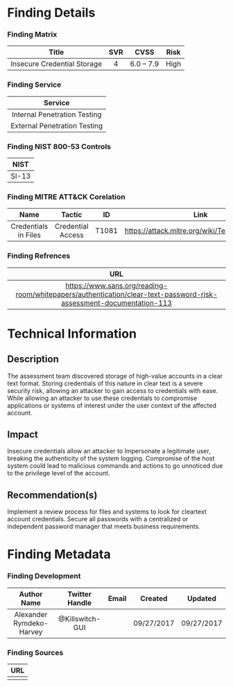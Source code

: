# Finding Details 

### Finding Matrix
| Title  | SVR  |  CVSS  | Risk |
|:-:|:-:|:-:|:-:|
|  Insecure Credential Storage | 4  | 6.0 – 7.9  |  High |

### Finding Service
| Service  |
|:-:|
| Internal Penetration Testing  |
| External Penetration Testing  |

### Finding NIST 800-53 Controls
| NIST  |
|:-:|
| SI-13 |


### Finding MITRE ATT&CK Corelation
| Name | Tactic | ID | Link |
|:-:|:-:|:-:|:-:|
| Credentials in Files | Credential Access | T1081 | https://attack.mitre.org/wiki/Technique/T1081 |

### Finding Refrences
| URL |
|:-:|
|https://www.sans.org/reading-room/whitepapers/authentication/clear-text-password-risk-assessment-documentation-113  |
 
# Technical Information

## Description 
The assessment team discovered storage of high-value accounts in a clear text format. Storing credentials of this nature in clear text is a severe security risk, allowing an attacker to gain access to credentials with ease. While allowing an attacker to use these credentials to compromise applications or systems of interest under the user context of the affected account. 

## Impact
Insecure credentials allow an attacker to Impersonate a legitimate user, breaking the authenticity of the system logging. Compromise of the host system could lead to malicious commands and actions to go unnoticed due to the privilege level of the account. 

## Recommendation(s)
Implement a review process for files and systems to look for cleartext account credentials. Secure all passwords with a centralized or independent password manager that meets business requirements.

# Finding Metadata
### Finding Development
| Author Name | Twitter Handle | Email | Created | Updated |
|:-:|:-:|:-:|:-:|:-:|
| Alexander Rymdeko-Harvey | @Killswitch-GUI |  | 09/27/2017 | 09/27/2017 |

### Finding Sources
| URL | 
|:-:|
|  |
